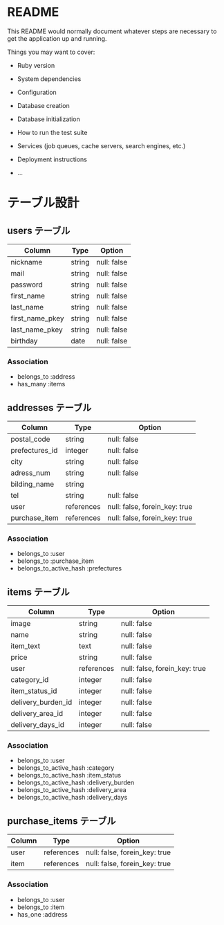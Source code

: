 # README

This README would normally document whatever steps are necessary to get the
application up and running.

Things you may want to cover:

* Ruby version

* System dependencies

* Configuration

* Database creation

* Database initialization

* How to run the test suite

* Services (job queues, cache servers, search engines, etc.)

* Deployment instructions

* ...

# テーブル設計

##  users テーブル

| Column           | Type       | Option                   |
| ---------------- | ---------- | ------------------------ |
| nickname         | string     | null: false              |
| mail             | string     | null: false              |
| password         | string     | null: false              |
| first_name       | string     | null: false              |
| last_name        | string     | null: false              |
| first_name_pkey  | string     | null: false              |
| last_name_pkey   | string     | null: false              |
| birthday         | date       | null: false              |

### Association

- belongs_to :address
- has_many :items


##  addresses テーブル

| Column           | Type       | Option                                 |
| ---------------- | ---------- | -------------------------------------- |
| postal_code      | string     | null: false                            |
| prefectures_id   | integer    | null: false                            |
| city             | string     | null: false                            |
| adress_num       | string     | null: false                            |
| bilding_name     | string     |                                        |
| tel              | string     | null: false                            |
| user             | references | null: false, forein_key: true          |
| purchase_item    | references | null: false, forein_key: true          |

### Association

- belongs_to :user
- belongs_to :purchase_item
- belongs_to_active_hash :prefectures


##  items テーブル

| Column              | Type       | Option                                 |
| ------------------- | ---------- | -------------------------------------- |
| image               | string     | null: false                            |
| name                | string     | null: false                            |
| item_text           | text       | null: false                            |
| price               | string     | null: false                            |
| user                | references | null: false, forein_key: true          |
| category_id         | integer    | null: false                            |
| item_status_id      | integer    | null: false                            |
| delivery_burden_id  | integer    | null: false                            |
| delivery_area_id    | integer    | null: false                            |
| delivery_days_id    | integer    | null: false                            |

### Association

- belongs_to :user
- belongs_to_active_hash :category
- belongs_to_active_hash :item_status
- belongs_to_active_hash :delivery_burden
- belongs_to_active_hash :delivery_area
- belongs_to_active_hash :delivery_days


##  purchase_items テーブル

| Column           | Type       | Option                               |
| ---------------- | ---------- | ------------------------------------ |
| user             | references | null: false, forein_key: true        |
| item             | references | null: false, forein_key: true        |

### Association

- belongs_to :user
- belongs_to :item
- has_one :address